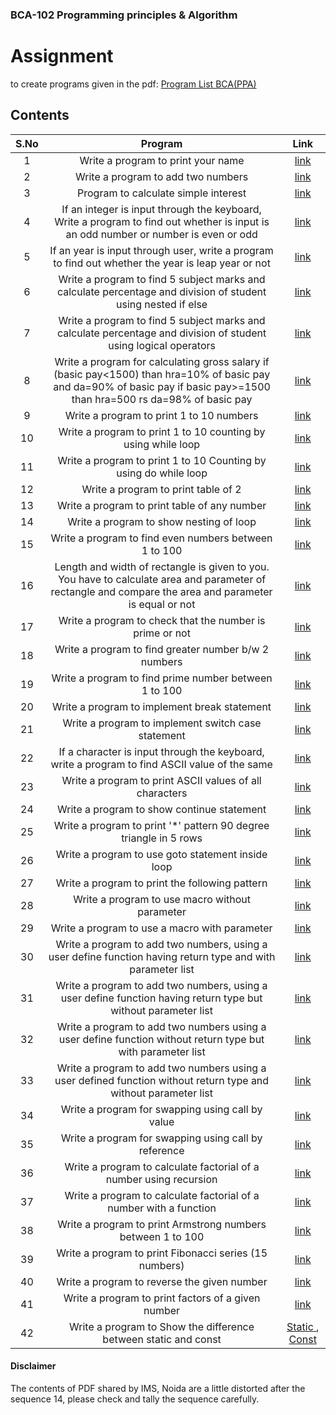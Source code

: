 
### BCA-102 Programming principles & Algorithm
# Assignment

to create programs given in the pdf: [Program List BCA(PPA)](./Program%20List%20BCA(PPA).pdf)

## Contents 

| S.No | Program | Link |
|:-:|:-:|:-:|
| 1 | Write a program to print your name | [link](./programs/prog1.c) |
| 2 | Write a program to add two numbers | [link](./programs/prog2.c) |
| 3 | Program to calculate simple interest | [link](./programs/prog3.c) |
| 4 | If an integer is input through the keyboard, Write a program to find out whether is input is an odd number or number is even or odd | [link](./programs/prog4.c) |
| 5 | If an year is input through user, write a program to find out whether the year is leap year or not | [link](./programs/prog5.c) |
| 6 | Write a program to find 5 subject marks and calculate percentage and division of student using nested if else | [link](./programs/prog6.c) |
| 7 | Write a program to find 5 subject marks and calculate percentage and division of student using logical operators | [link](./programs/prog7.c) |
| 8 | Write a program for calculating gross salary if (basic pay<1500) than hra=10% of basic pay and da=90% of basic pay if basic pay>=1500 than hra=500 rs da=98% of basic pay | [link](./programs/prog8.c) |
| 9 | Write a program to print 1 to 10 numbers | [link](./programs/prog9.c) |
| 10 | Write a program to print 1 to 10 counting by using while loop | [link](./programs/prog10.c) |
| 11 | Write a program to print 1 to 10 Counting by using do while loop | [link](./programs/prog11.c) |
| 12 | Write a program to print table of 2 | [link](./programs/prog12.c) |
| 13 | Write a program to print table of any number | [link](./programs/prog13.c) |
| 14 | Write a program to show nesting of loop  | [link](./programs/prog14.c) |
| 15 | Write a program to find even numbers between 1 to 100 | [link](./programs/prog15.c) |
| 16 | Length and width of rectangle is given to you. You have to calculate area and parameter of rectangle and compare the area and parameter is equal or not | [link](./programs/prog16.c) |
| 17 | Write a program to check that the number is prime or not | [link](./programs/prog17.c) |
| 18 | Write a program to find greater number b/w 2 numbers  | [link](./programs/prog18.c) |
| 19 | Write a program to find prime number between 1 to 100 | [link](./programs/prog19.c) |
| 20 | Write a program to implement break statement | [link](./programs/prog20.c) |
| 21 | Write a program to implement switch case statement | [link](./programs/prog21.c) |
| 22 | If a character is input through the keyboard, write a program to find ASCII value of the same | [link](./programs/prog22.c) |
| 23 | Write a program to print ASCII values of all characters | [link](./programs/prog23.c) |
| 24 | Write a program to show continue statement | [link](./programs/prog24.c) |
| 25 | Write a program to print '*' pattern 90 degree triangle in 5 rows | [link](./programs/prog25.c) |
| 26 | Write a program to use goto statement inside loop | [link](./programs/prog26.c) |
| 27 | Write a program to print the following pattern | [link](./programs/prog27.c) |
| 28 | Write a program to use macro without parameter | [link](./programs/prog28.c) |
| 29 | Write a program to use a macro with parameter | [link](./programs/prog29.c) |
| 30 | Write a program to add two numbers, using a user define function having return type and with parameter list | [link](./programs/prog30.c) |
| 31 | Write a program to add two numbers, using a user define function having return type but without parameter list | [link](./programs/prog31.c) |
| 32 | Write a program to add two numbers using a user define function without return type but with parameter list | [link](./programs/prog32.c) |
| 33 | Write a program to add two numbers using a user defined function without return type and without parameter list | [link](./programs/prog33.c) |
| 34 | Write a program for swapping using call by value | [link](./programs/prog34.c) |
| 35 | Write a program for swapping using call by reference | [link](./programs/prog35.c) |
| 36 | Write a program to calculate factorial of a number using recursion | [link](./programs/prog36.c) |
| 37 | Write a program to calculate factorial of a number with a function | [link](./programs/prog37.c) |
| 38 | Write a program to print Armstrong numbers between 1 to 100 | [link](./programs/prog38.c) |
| 39 | Write a program to print Fibonacci series (15 numbers) | [link](./programs/prog39.c) |
| 40 | Write a program to reverse the given number | [link](./programs/prog40.c) |
| 41 | Write a program to print factors of a given number | [link](./programs/prog41.c) |
| 42 | Write a program to  Show the difference between static and const | [Static ](./programs/prog42.c) , [Const](programs/prog43.c) |

#### Disclaimer
The contents of PDF shared by IMS, Noida are a little distorted after the sequence 14, please check and tally the sequence carefully.

## 